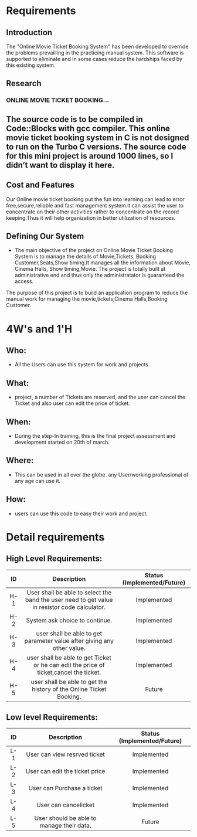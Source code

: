 


# Requirements
## Introduction
The "Online Movie Ticket Booking System" has been developed to override the problems prevailling in the practicing manual system. This software is supported to eliminate and in some cases reduce the hardships faced by this existing system.

## Research
### ONLINE MOVIE TICKET BOOKING...
The source code is to be compiled in Code::Blocks with gcc compiler. This online movie ticket booking system in C is not designed to run on the Turbo C versions. The source code for this mini project is around 1000 lines, so I didn’t want to display it here.
-------------------------------------------------------------------------------------------------

## Cost and Features
Our Online movie ticket booking  put the fun into learning.can lead to error free,secure,reliable and fast management system.it can assist the user to concentrate on their other activities rather to concentrate on the record keeping.Thus it will help organization in better utilization of resources.


## Defining Our System
* The main objective of the project on Online Movie Ticket Booking System is to manage the details of Movie,Tickets, Booking Customer,Seats,Show timing.It manages all the information about Movie, Cinema Halls, Show timing,Movie. The project is totally built at administrative end and thus only the administratator is guaranteed the access.

The purpose of this project is to build an application program to reduce the manual work for managing the movie,tickets,Cinema Halls,Booking Customer.

# 4W&#39;s and 1&#39;H

## Who:

* All the Users can use this system for work and projects.

## What:

* project, a number of Tickets are reserved, and the user can cancel the Ticket and also user can edit the price of ticket.

## When:

* During the step-In training, this is the final project assessment and development started on 20th of march.

## Where:

* This can be used in all over the globe. any User/working professional of any age can use it.

## How:

* users can use this code to easy their work and project.

# Detail requirements
## High Level Requirements:

| ID | Description | Status (Implemented/Future)
|:---:|:---:|:---:|
|H-1| User shall be able to select the band the user need to get value in resistor code calculator. |Implemented|
|H-2| System ask choice to continue. |Implemented|
|H-3| user shall be able to get parameter value after giving any other  value. |Implemented|
|H-4| user shall be able to get Ticket or he can edit the price of ticket,cancel the ticket. |Implemented|
|H-5| user shall be able to get the history of the Online Ticket Booking. |Future|



##  Low level Requirements:

| ID | Description | Status (Implemented/Future)
|:---:|:---:|:---:|
|L-1| User can view resrved ticket|Implemented|
|L-2| User can edit the ticket price|Implemented|
|L-3| User can Purchase a ticket|Implemented|
|L-4| User can cancelicket|Implemented|
|L-5| User should be able to manage their data. |Future|
